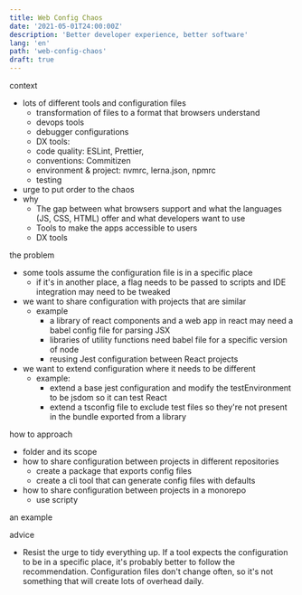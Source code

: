 ```yaml
---
title: Web Config Chaos
date: '2021-05-01T24:00:00Z'
description: 'Better developer experience, better software'
lang: 'en'
path: 'web-config-chaos'
draft: true
---
```


context

- lots of different tools and configuration files
  - transformation of files to a format that browsers understand
  - devops tools
  - debugger configurations
  - DX tools: 
  - code quality: ESLint, Prettier, 
  - conventions: Commitizen
  - environment & project: nvmrc, lerna.json, npmrc
  - testing
- urge to put order to the chaos
- why
  - The gap between what browsers support and what the languages (JS, CSS, HTML) offer and what developers want to use
  - Tools to make the apps accessible to users
  - DX tools
  
the problem

- some tools assume the configuration file is in a specific place
  - if it's in another place, a flag needs to be passed to scripts and IDE integration may need to be tweaked
- we want to share configuration with projects that are similar
  - example
    - a library of react components and a web app in react may need a babel config file for parsing JSX
    - libraries of utility functions need babel file for a specific version of node
    - reusing Jest configuration between React projects
- we want to extend configuration where it needs to be different
  - example:
    - extend a base jest configuration and modify the testEnvironment to be jsdom so it can test React
    - extend a tsconfig file to exclude test files so they're not present in the bundle exported from a library

how to approach

- folder and its scope
- how to share configuration between projects in different repositories
  - create a package that exports config files
  - create a cli tool that can generate config files with defaults
- how to share configuration between projects in a monorepo
  - use scripty

an example

advice

- Resist the urge to tidy everything up. If a tool expects the configuration to be in a specific place, it's probably better to follow the recommendation. Configuration files don't change often, so it's not something that will create lots of overhead daily.
